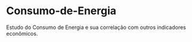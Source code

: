 # Consumo-de-Energia
Estudo do Consumo de Energia e sua correlação com outros indicadores econômicos.
